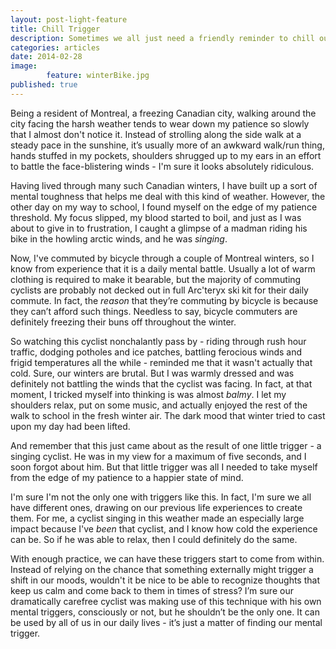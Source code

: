 ```yaml
---
layout: post-light-feature
title: Chill Trigger
description: Sometimes we all just need a friendly reminder to chill out. 
categories: articles
date: 2014-02-28
image: 
        feature: winterBike.jpg
published: true
---
```

Being a resident of Montreal, a freezing Canadian city, walking around the city facing the harsh weather tends to wear down my patience so slowly that I almost don't notice it. Instead of strolling along the side walk at a steady pace in the sunshine, it’s usually more of an awkward walk/run thing, hands stuffed in my pockets, shoulders shrugged up to my ears in an effort to battle the face-blistering winds - I'm sure it looks absolutely ridiculous. 

Having lived through many such Canadian winters, I have built up a sort of mental toughness that helps me deal with this kind of weather. However, the other day on my way to school, I found myself on the edge of my patience threshold. My focus slipped, my blood started to boil, and just as I was about to give in to frustration, I caught a glimpse of a madman riding his bike in the howling arctic winds, and he was _singing_. 


Now, I've commuted by bicycle through a couple of Montreal winters, so I know from experience that it is a daily mental battle. Usually a lot of warm clothing is required to make it bearable, but the majority of commuting cyclists are probably not decked out in full Arc'teryx ski kit for their daily commute. In fact, the *reason* that they’re commuting by bicycle is because they can’t afford such things. Needless to say, bicycle commuters are definitely freezing their buns off throughout the winter.


So watching this cyclist nonchalantly pass by - riding through rush hour traffic, dodging potholes and ice patches, battling ferocious winds and frigid temperatures all the while - reminded me that it wasn't actually that cold. Sure, our winters are brutal. But I was warmly dressed and was definitely not battling the winds that the cyclist was facing. In fact, at that moment, I tricked myself into thinking is was almost *balmy*. I let my shoulders relax, put on some music, and actually enjoyed the rest of the walk to school in the fresh winter air. The dark mood that winter tried to cast upon my day had been lifted. 

And remember that this just came about as the result of one little trigger - a singing cyclist. He was in my view for a maximum of five seconds, and I soon forgot about him. But that little trigger was all I needed to take myself from the edge of my patience to a happier state of mind. 

I'm sure I'm not the only one with triggers like this. In fact, I'm sure we all have different ones, drawing on our previous life experiences to create them. For me, a cyclist singing in this weather made an especially large impact because I've *been* that cyclist, and I know how cold the experience can be. So if he was able to relax, then I could definitely do the same.

With enough practice, we can have these triggers start to come from within. Instead of relying on the chance that something externally might trigger a shift in our moods, wouldn't it be nice to be able to recognize thoughts that keep us calm and come back to them in times of stress? I’m sure our dramatically carefree cyclist was making use of this technique with his own mental triggers, consciously or not, but he shouldn’t be the only one. It can be used by all of us in our daily lives - it’s just a matter of finding our mental trigger. 

